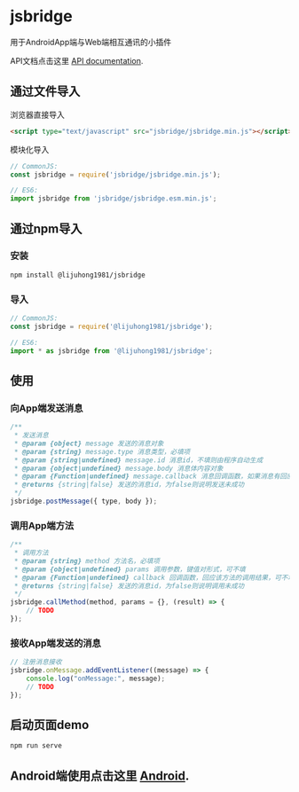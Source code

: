 # jsbridge
用于AndroidApp端与Web端相互通讯的小插件

API文档点击这里 [API documentation](API.md).

## 通过文件导入

浏览器直接导入

```html
<script type="text/javascript" src="jsbridge/jsbridge.min.js"></script>
```

模块化导入

```js
// CommonJS:
const jsbridge = require('jsbridge/jsbridge.min.js');

// ES6:
import jsbridge from 'jsbridge/jsbridge.esm.min.js';
```

## 通过npm导入

### 安装

```bash
npm install @lijuhong1981/jsbridge
```

### 导入

```js
// CommonJS:
const jsbridge = require('@lijuhong1981/jsbridge');

// ES6:
import * as jsbridge from '@lijuhong1981/jsbridge';
```

## 使用

### 向App端发送消息

```js
/**
 * 发送消息
 * @param {object} message 发送的消息对象
 * @param {string} message.type 消息类型，必填项
 * @param {string|undefined} message.id 消息id，不填则由程序自动生成
 * @param {object|undefined} message.body 消息体内容对象
 * @param {Function|undefined} message.callback 消息回调函数，如果消息有回应，则通过该函数回调，可不填
 * @returns {string|false} 发送的消息id，为false则说明发送未成功
 */
jsbridge.postMessage({ type, body });
```

### 调用App端方法

```js
/**
 * 调用方法
 * @param {string} method 方法名，必填项
 * @param {object|undefined} params 调用参数，键值对形式，可不填
 * @param {Function|undefined} callback 回调函数，回应该方法的调用结果，可不填
 * @returns {string|false} 发送的消息id，为false则说明调用未成功
 */
jsbridge.callMethod(method, params = {}, (result) => {
    // TODO
});
```

### 接收App端发送的消息

```js
// 注册消息接收
jsbridge.onMessage.addEventListener((message) => {
    console.log("onMessage:", message);
    // TODO
});
```

## 启动页面demo

```bash
npm run serve
```

## Android端使用点击这里 [Android](Android.md).